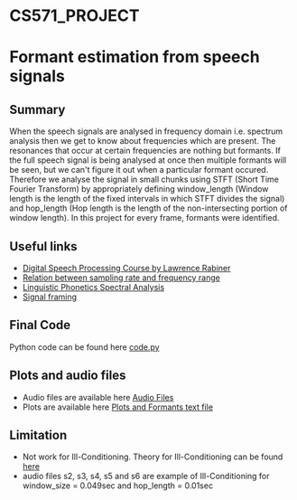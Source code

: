 # CS571_PROJECT
# Formant estimation from speech signals

## Summary
When the speech signals are analysed in frequency domain i.e. spectrum analysis then we get to know about frequencies which are present. The resonances that occur at certain frequencies are nothing but formants. If the full speech signal is being analysed at once then multiple formants will be seen, but we can't figure it out when a particular formant occured. Therefore we analyse the signal in small chunks using STFT (Short Time Fourier Transform) by appropriately defining window_length (Window length is the length of the fixed intervals in which STFT divides the signal) and hop_length (Hop length is the length of the non-intersecting portion of window length). In this project for every frame, formants were identified.

## Useful links
- [Digital Speech Processing Course by Lawrence Rabiner](https://web.ece.ucsb.edu/Faculty/Rabiner/ece259/)
- [Relation between sampling rate and frequency range](http://www.asel.udel.edu/speech/tutorials/instrument/sam_rat.html)
- [Linguistic Phonetics Spectral Analysis](https://ocw.mit.edu/courses/linguistics-and-philosophy/24-915-linguistic-phonetics-fall-2015/lecture-notes/MIT24_915F15_lec6.pdf)
- [Signal framing](https://superkogito.github.io/blog/SignalFraming.html)

## Final Code
Python code can be found here [code.py](https://github.com/VinayFaria/CS571_PROJECT/blob/main/code.py)

## Plots and audio files
- Audio files are available here [Audio Files](https://github.com/VinayFaria/CS571_PROJECT/tree/main/Audio%20Files)
- Plots are available here [Plots and Formants text file](https://github.com/VinayFaria/CS571_PROJECT/tree/main/Plots)

## Limitation
- Not work for Ill-Conditioning. Theory for Ill-Conditioning can be found [here](http://www-mmsp.ece.mcgill.ca/Documents/Reports/2003/KabalR2003a.pdf)
- audio files s2, s3, s4, s5 and s6 are example of Ill-Conditioning for window_size = 0.049sec and hop_length = 0.01sec
